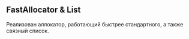 ## FastAllocator & List
Реализован аллокатор, работающий быстрее стандартного, а также связный список.
